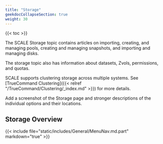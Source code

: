 ```yaml
---
title: "Storage"
geekdocCollapseSection: true
weight: 30
---
```


{{< toc >}}

The SCALE Storage topic contains articles on importing, creating, and managing pools, creating and managing snapshots, and importing and managing disks. 

The storage topic also has information about datasets, Zvols, permissions, and quotas.

SCALE supports clustering storage across multiple systems. See [TrueCommand Clustering]({{< relref "/TrueCommand/Clustering/_index.md" >}}) for more details.

Add a screenshot of the Storage page and stronger descriptions of the individual options and their locations.

## Storage Overview





{{< include file="static/includes/General/MenuNav.md.part" markdown="true" >}}
